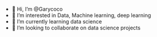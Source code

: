 - 👋 Hi, I’m @Garycoco
- 👀 I’m interested in Data, Machine learning, deep learning
- 🌱 I’m currently learning data science
- 💞️ I’m looking to collaborate on data science projects

<!---
Garycoco/Garycoco is a ✨ special ✨ repository because its `README.md` (this file) appears on your GitHub profile.
You can click the Preview link to take a look at your changes.
--->
